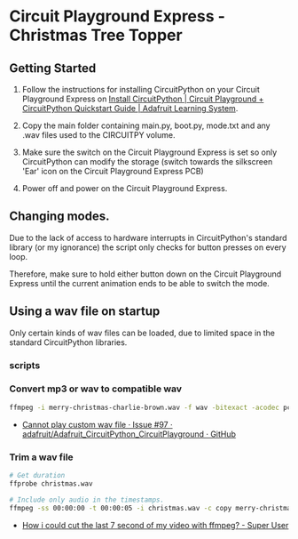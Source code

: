 # Circuit Playground Express - Christmas Tree Topper

## Getting Started

1. Follow the instructions for installing CircuitPython on your Circuit Playground Express on [Install CircuitPython | Circuit Playground + CircuitPython Quickstart Guide | Adafruit Learning System](https://learn.adafruit.com/circuit-playground-express-circuitpython-5-minute-guide/update-circuitpython).

2. Copy the main folder containing main.py, boot.py, mode.txt and any .wav files used to the CIRCUITPY volume.

3. Make sure the switch on the Circuit Playground Express is set so only CircuitPython can modify the storage (switch towards the silkscreen 'Ear' icon on the Circuit Playground Express PCB)

4. Power off and power on the Circuit Playground Express.

## Changing modes.

Due to the lack of access to hardware interrupts in CircuitPython's standard library (or my ignorance) the script only checks for button presses on every loop.

Therefore, make sure to hold either button down on the Circuit Playground Express until the current animation ends to be able to switch the mode.

## Using a wav file on startup

Only certain kinds of wav files can be loaded, due to limited space in the standard CircuitPython libraries.

### scripts

### Convert mp3 or wav to compatible wav

```sh
ffmpeg -i merry-christmas-charlie-brown.wav -f wav -bitexact -acodec pcm_s16le -ac 1 -ar 22050 merrychristmascb.wav
```

- [Cannot play custom wav file · Issue #97 · adafruit/Adafruit_CircuitPython_CircuitPlayground · GitHub](https://github.com/adafruit/Adafruit_CircuitPython_CircuitPlayground/issues/97)

### Trim a wav file

```sh
# Get duration
ffprobe christmas.wav

# Include only audio in the timestamps.
ffmpeg -ss 00:00:00 -t 00:00:05 -i christmas.wav -c copy merry-christmas-charlie-brown.wav
```

- [How i could cut the last 7 second of my video with ffmpeg? - Super User](https://superuser.com/questions/744823/how-i-could-cut-the-last-7-second-of-my-video-with-ffmpeg)
